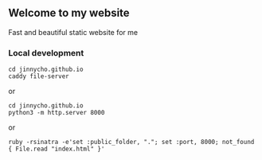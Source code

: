 ## Welcome to my website

Fast and beautiful static website for me

### Local development
```
cd jinnycho.github.io
caddy file-server
```

or 
```
cd jinnycho.github.io
python3 -m http.server 8000
```

or 
```
ruby -rsinatra -e'set :public_folder, "."; set :port, 8000; not_found { File.read "index.html" }'
```